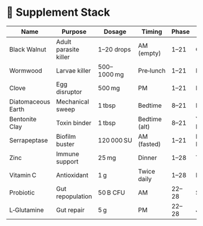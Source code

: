 # 💊 Supplement Stack

| Name | Purpose | Dosage | Timing | Phase | Brand |
|------|---------|--------|--------|-------|-------|
| Black Walnut | Adult parasite killer | 1–20 drops | AM (empty) | 1–21 | Gaia Herbs |
| Wormwood | Larvae killer | 500–1000 mg | Pre‑lunch | 1–21 | BioPure |
| Clove | Egg disruptor | 500 mg | PM | 1–21 | NOW |
| Diatomaceous Earth | Mechanical sweep | 1 tbsp | Bedtime | 8–21 | Earthworks |
| Bentonite Clay | Toxin binder | 1 tbsp | Bedtime (alt) | 8–21 | Yerba Prima |
| Serrapeptase | Biofilm buster | 120 000 SU | AM (fasted) | 1–21 | Doctor's Best |
| Zinc | Immune support | 25 mg | Dinner | 1–28 | Thorne |
| Vitamin C | Antioxidant | 1 g | Twice daily | 1–28 | LivOn |
| Probiotic | Gut repopulation | 50 B CFU | AM | 22–28 | Seed |
| L‑Glutamine | Gut repair | 5 g | PM | 22–28 | Jarrow |
